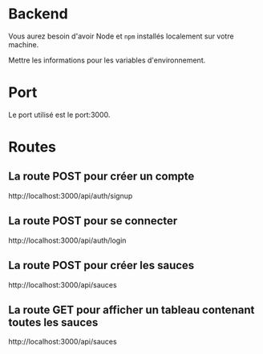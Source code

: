 # Backend
Vous aurez besoin d'avoir Node et `npm` installés localement sur votre machine.

Mettre les informations pour les variables d'environnement.

# Port
Le port utilisé est le port:3000.

# Routes
## La route POST pour créer un compte
http://localhost:3000/api/auth/signup

## La route POST pour se connecter
http://localhost:3000/api/auth/login

## La route POST pour créer les sauces
http://localhost:3000/api/sauces

## La route GET pour afficher un tableau contenant toutes les sauces
http://localhost:3000/api/sauces